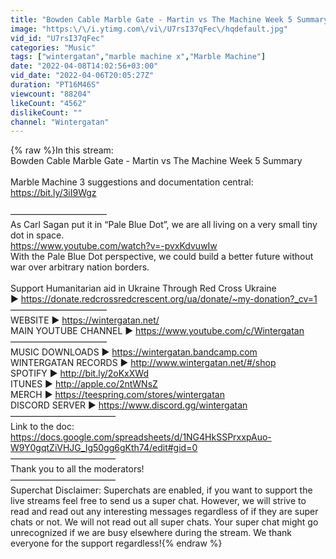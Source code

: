 ```yaml
---
title: "Bowden Cable Marble Gate - Martin vs The Machine Week 5 Summary"
image: "https:\/\/i.ytimg.com\/vi\/U7rsI37qFec\/hqdefault.jpg"
vid_id: "U7rsI37qFec"
categories: "Music"
tags: ["wintergatan","marble machine x","Marble Machine"]
date: "2022-04-08T14:02:56+03:00"
vid_date: "2022-04-06T20:05:27Z"
duration: "PT16M46S"
viewcount: "88204"
likeCount: "4562"
dislikeCount: ""
channel: "Wintergatan"
---
```

{% raw %}In this stream:<br />Bowden Cable Marble Gate - Martin vs The Machine Week 5 Summary<br /><br />Marble Machine 3 suggestions and documentation central: <br /><a rel="nofollow" target="blank" href="https://bit.ly/3iI9Wgz">https://bit.ly/3iI9Wgz</a><br /><br />———————————<br />As Carl Sagan put it in “Pale Blue Dot”, we are all living on a very small tiny dot in space.<br /><a rel="nofollow" target="blank" href="https://www.youtube.com/watch?v=-pvxKdvuwIw">https://www.youtube.com/watch?v=-pvxKdvuwIw</a> <br />With the Pale Blue Dot perspective, we could build a better future without war over arbitrary nation borders.<br /><br />Support Humanitarian aid in Ukraine Through Red Cross Ukraine<br />► <a rel="nofollow" target="blank" href="https://donate.redcrossredcrescent.org/ua/donate/~my-donation?_cv=1">https://donate.redcrossredcrescent.org/ua/donate/~my-donation?_cv=1</a><br />———————————<br />WEBSITE ► <a rel="nofollow" target="blank" href="https://wintergatan.net/">https://wintergatan.net/</a><br />MAIN YOUTUBE CHANNEL ► <a rel="nofollow" target="blank" href="https://www.youtube.com/c/Wintergatan">https://www.youtube.com/c/Wintergatan</a><br />———————————<br />MUSIC DOWNLOADS ► <a rel="nofollow" target="blank" href="https://wintergatan.bandcamp.com">https://wintergatan.bandcamp.com</a> <br />WINTERGATAN RECORDS ► <a rel="nofollow" target="blank" href="http://www.wintergatan.net/#/shop">http://www.wintergatan.net/#/shop</a><br />SPOTIFY ► <a rel="nofollow" target="blank" href="http://bit.ly/2oKxXWd">http://bit.ly/2oKxXWd</a> <br />ITUNES ► <a rel="nofollow" target="blank" href="http://apple.co/2ntWNsZ">http://apple.co/2ntWNsZ</a> <br />MERCH ► <a rel="nofollow" target="blank" href="https://teespring.com/stores/wintergatan">https://teespring.com/stores/wintergatan</a><br />DISCORD SERVER ► <a rel="nofollow" target="blank" href="https://www.discord.gg/wintergatan">https://www.discord.gg/wintergatan</a><br />————————————<br />Link to the doc: <a rel="nofollow" target="blank" href="https://docs.google.com/spreadsheets/d/1NG4HkSSPrxxpAuo-W9Y0gqtZiVHJG_Ig50gg6gKth74/edit#gid=0">https://docs.google.com/spreadsheets/d/1NG4HkSSPrxxpAuo-W9Y0gqtZiVHJG_Ig50gg6gKth74/edit#gid=0</a><br />————————————<br />Thank you to all the moderators!<br />————————————<br />Superchat Disclaimer: Superchats are enabled, if you want to support the live streams feel free to send us a super chat. However, we will strive to read and read out any interesting messages regardless of if they are super chats or not. We will not read out all super chats. Your super chat might go unrecognized if we are busy elsewhere during the stream. We thank everyone for the support regardless!{% endraw %}
